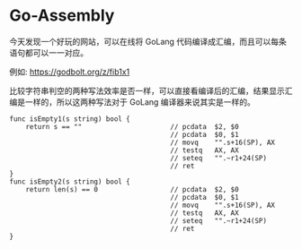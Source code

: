 # Go-Assembly

今天发现一个好玩的网站，可以在线将 GoLang 代码编译成汇编，而且可以每条语句都可以一一对应。

例如: https://godbolt.org/z/fib1x1

比较字符串判空的两种写法效率是否一样，可以直接看编译后的汇编，结果显示汇编是一样的，所以这两种写法对于 GoLang 编译器来说其实是一样的。

```golang
func isEmpty1(s string) bool {
    return s == ""                      // pcdata  $2, $0
                                        // pcdata  $0, $1
                                        // movq    "".s+16(SP), AX
                                        // testq   AX, AX
                                        // seteq   "".~r1+24(SP)
                                        // ret
}
func isEmpty2(s string) bool {
    return len(s) == 0                  // pcdata  $2, $0
                                        // pcdata  $0, $1
                                        // movq    "".s+16(SP), AX
                                        // testq   AX, AX
                                        // seteq   "".~r1+24(SP)
                                        // ret
}
```


